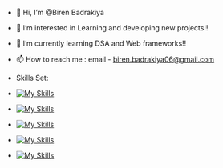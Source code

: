 - 👋 Hi, I’m @Biren Badrakiya
- 👀 I’m interested in Learning and developing new projects!!
- 🌱 I’m currently learning DSA and Web frameworks!!
- 📫 How to reach me : email - biren.badrakiya06@gmail.com
  
- Skills Set:
- [![My Skills](https://skillicons.dev/icons?i=c,cpp,java,py,php,js,html,css&theme=dark)](https://skillicons.dev)
- [![My Skills](https://skillicons.dev/icons?i=npm,nodejs,express,react,bash&theme=dark)](https://skillicons.dev)
- [![My Skills](https://skillicons.dev/icons?i=mysql,postgres&theme=dark)](https://skillicons.dev)
- [![My Skills](https://skillicons.dev/icons?i=vscode,git,github,postman,figma&theme=dark)](https://skillicons.dev)
- [![My Skills](https://skillicons.dev/icons?i=linux,ubuntu,mint,windows&theme=dark)](https://skillicons.dev)
<!---
Biren06/Biren06 is a ✨ special ✨ repository because its `README.md` (this file) appears on your GitHub profile.
You can click the Preview link to take a look at your changes.
--->
